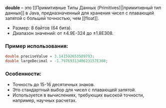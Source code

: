 
**double** – это [[Примитивные Типы Данных (Primitives)||примитивный тип данных]] в Java, предназначенный для хранения чисел с плавающей запятой с большей точностью, чем [[float]].

- Размер: 8 байтов (64 бита).
- Диапазон значений: от ±4.9E-324 до ±1.8E308.

### Пример использования:

``` java
double preciseValue = 3.141592653589793;
double largeDecimal = -1.7976931348623157E308;
```

### Особенности:

- Точность до 15-16 десятичных знаков.
- Это стандартный выбор для чисел с плавающей запятой.
- Используется в вычислениях, требующих высокой точности, например, научных расчетах.

